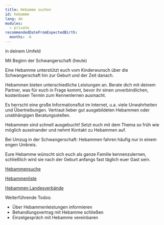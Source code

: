 ```yaml
---
title: Hebamme suchen
id: hebamme
lang: de
modules:
  - private
recommendedDateFromExpectedBirth:
  months: -6
---
```


<bmfsfj-todo-extension-panel title="Wo" icon="map-marked-alt">

in deinem Umfeld

</bmfsfj-todo-extension-panel>

<bmfsfj-todo-assignees></bmfsfj-todo-assignees>

<bmfsfj-todo-extension-panel title="Wann (gesetzlich)?" icon="calendar-check">

Mit Beginn der Schwangerschaft (heute)

</bmfsfj-todo-extension-panel>


<bmfsfj-todo-extension-panel title="Info" icon="info-circle">

Eine Hebamme unterstützt euch vom Kinderwunsch über die Schwangerschaft hin zur Geburt und der Zeit danach.

</bmfsfj-todo-extension-panel>

<bmfsfj-todo-extension-panel title="Allgemeine Tipps" icon="lightbulb">

Hebammen bieten unterschiedliche Leistungen an. Berate dich mit deinem Partner, was für euch in Frage kommt, bevor ihr einen unverbindlichen, kostenlosen Termin zum Kennenlernen ausmacht.

</bmfsfj-todo-extension-panel>

<bmfsfj-todo-extension-panel title="Interessanter Fakt" icon="brain">

Es herrscht eine große Informationsflut im Internet, u.a. viele Unwahrheiten und Übertreibungen.
Vertraut lieber gut ausgebildeten Hebammen oder unabhängigen Beratungsstellen.

</bmfsfj-todo-extension-panel>


<bmfsfj-todo-extension-panel title="Stolperfalle" icon="exclamation">

Hebammen sind schnell ausgebucht! Setzt euch mit dem Thema so früh wie möglich auseinander und nehmt Kontakt zu Hebammen auf.

Bei Umzug in der Schwangerschaft: Hebammen fahren häufig nur in einem engen Umkreis.

</bmfsfj-todo-extension-panel>

<bmfsfj-todo-extension-panel title="Tipp Partnerschaftlichkeit" icon="glass-cheers">

Eure Hebamme wünscht sich euch als ganze Familie kennenzulernen, schließlich wird sie nach der Geburt anfangs fast täglich euer Gast sein.

</bmfsfj-todo-extension-panel>


<bmfsfj-todo-extension-panel title="Online Hebammensuchen" icon="external-link-alt">

[Hebammensuche](https://www.ammely.de)

[Hebammenliste](https://www.gkv-spitzenverband.de/service/hebammenliste)

[Hebammen Landesverbände](https://www.hebammenverband.de/verband/struktur/landesverbaende)

</bmfsfj-todo-extension-panel>

Weiterführende Todos:
* Über Hebammenleistungen informieren
* Behandlungsvertrag mit Hebamme schließen
* Einzelgespräch mit Hebamme vereinbaren
